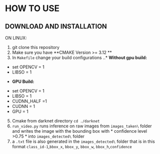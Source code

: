 # HOW TO USE

## DOWNLOAD AND INSTALLATION

ON LINUX:
1) git clone this repository
2) Make sure you have **CMAKE Version >= 3.12 **
3) In `Makefile` change your build configurations
..* __Without gpu build:__
- set OPENCV = 1
- LIBSO = 1
* __GPU Build:__
- set OPENCV = 1
- LIBSO = 1
- CUDNN_HALF =1
- CUDNN = 1
- GPU = 1
5) Cmake from darknet directory `cd ./darknet`
6) `run_video.py` runs inference on raw images from `images_taken\` folder and writes the image with the bounding box with * confidence level >0.75 * into `images_detected\` folder 
7)  a `.txt` file is also generated in the `images_detected\` folder that is in this format `class_id-1`,`bbox_x`, `bbox_y`, `bbox_w`, `bbox_h`,`confidence`
